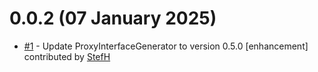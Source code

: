 # 0.0.2 (07 January 2025)
- [#1](https://github.com/StefH/IUdpClient/pull/1) - Update ProxyInterfaceGenerator to version 0.5.0 [enhancement] contributed by [StefH](https://github.com/StefH)

